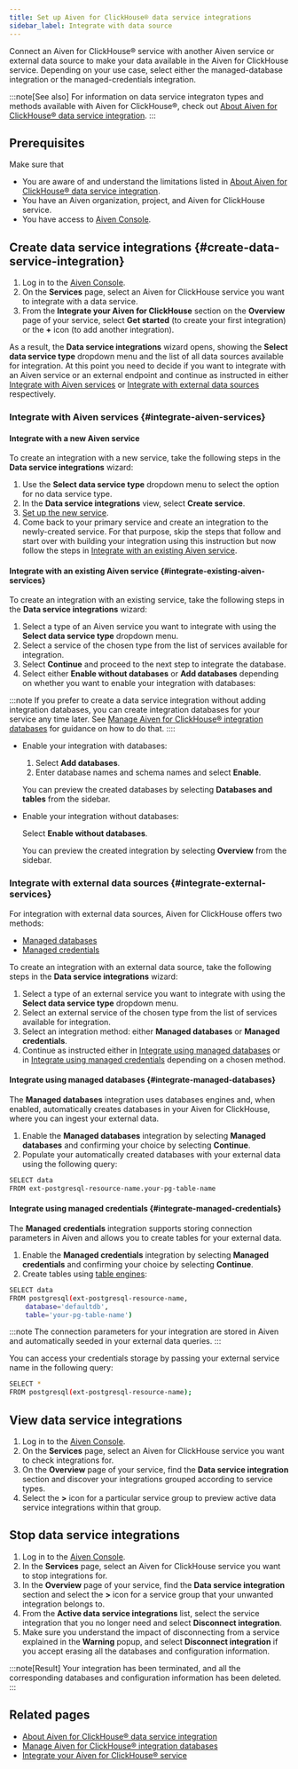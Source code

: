 ```yaml
---
title: Set up Aiven for ClickHouse® data service integrations
sidebar_label: Integrate with data source
---
```


Connect an Aiven for ClickHouse® service with another Aiven service or external data source to make your data available in the Aiven for ClickHouse service. Depending on your use case, select either the managed-database integration or the managed-credentials integration.

:::note[See also]
For information on data service integraton types and methods available with Aiven for
ClickHouse®, check out
[About Aiven for ClickHouse® data service integration](/docs/products/clickhouse/concepts/data-integration-overview).
:::

## Prerequisites

Make sure that

- You are aware of and understand the limitations listed in
  [About Aiven for ClickHouse® data service integration](/docs/products/clickhouse/concepts/data-integration-overview).
- You have an Aiven organization, project, and Aiven for ClickHouse service.
- You have access to [Aiven Console](https://console.aiven.io/).

## Create data service integrations {#create-data-service-integration}

1. Log in to the [Aiven Console](https://console.aiven.io/).
1. On the **Services** page, select an Aiven for ClickHouse service you want to integrate
   with a data service.
1. From the **Integrate your Aiven for ClickHouse** section on the **Overview** page of
   your service, select **Get started** (to create your first integration) or the **+**
   icon (to add another integration).

As a result, the **Data service integrations** wizard opens, showing the **Select data
service type** dropdown menu and the list of all data sources available for integration.
At this point you need to decide if you want to integrate with an Aiven service or an
external endpoint and continue as instructed in either
[Integrate with Aiven services](#integrate-aiven-services) or
[Integrate with external data sources](#integrate-external-services) respectively.

### Integrate with Aiven services {#integrate-aiven-services}

#### Integrate with a new Aiven service

To create an integration with a new service, take the following steps in the
**Data service integrations** wizard:

1. Use the **Select data service type** dropdown menu to select the option for no data
   service type.
1. In the **Data service integrations** view, select **Create service**.
1. [Set up the new service](/docs/platform/howto/create_new_service).
1. Come back to your primary service and create an integration to the newly-created
   service.
   For that purpose, skip the steps that follow and start over with building your
   integration using this instruction but now follow the steps in
   [Integrate with an existing Aiven service](#integrate-existing-aiven-services).

#### Integrate with an existing Aiven service {#integrate-existing-aiven-services}

To create an integration with an existing service, take the following steps in the
**Data service integrations** wizard:

1. Select a type of an Aiven service you want to integrate with using the
   **Select data service type** dropdown menu.
1. Select a service of the chosen type from the list of services available for
   integration.
1. Select **Continue** and proceed to the next step to integrate the database.
1. Select either **Enable without databases** or **Add databases** depending on whether
   you want to enable your integration with databases:

:::note
If you prefer to create a data service integration without adding integration databases,
you can create integration databases for your service any time later. See
[Manage Aiven for ClickHouse® integration databases](/docs/products/clickhouse/howto/integration-databases)
for guidance on how to do that.
::::

- Enable your integration with databases:

  1. Select **Add databases**.
  1. Enter database names and schema names and select **Enable**.

  You can preview the created databases by selecting **Databases and tables** from the
  sidebar.

- Enable your integration without databases:

  Select **Enable without databases**.

  You can preview the created integration by selecting **Overview** from the sidebar.

### Integrate with external data sources {#integrate-external-services}

For integration with external data sources, Aiven for ClickHouse offers two methods:

- [Managed databases](/docs/products/clickhouse/concepts/data-integration-overview.md#managed-databases-integration)
- [Managed credentials](/docs/products/clickhouse/concepts/data-integration-overview.md#managed-credentials-integration)

To create an integration with an external data source, take the following steps in the
**Data service integrations** wizard:

1. Select a type of an external service you want to integrate with using the **Select data
   service type** dropdown menu.
1. Select an external service of the chosen type from the list of services available for
   integration.
1. Select an integration method: either **Managed databases**  or **Managed credentials**.
1. Continue as instructed either in
   [Integrate using managed databases](#integrate-managed-databases) or in
   [Integrate using managed credentials](#integrate-managed-credentials) depending on a
   chosen method.

#### Integrate using managed databases {#integrate-managed-databases}

The **Managed databases** integration uses databases engines and, when enabled,
automatically creates databases in your Aiven for ClickHouse, where you can ingest your
external data.

1. Enable the **Managed databases** integration by selecting **Managed databases** and
   confirming your choice by selecting **Continue**.
1. Populate your automatically created databases with your external data using the
   following query:

```bash
SELECT data
FROM ext-postgresql-resource-name.your-pg-table-name
```

#### Integrate using managed credentials {#integrate-managed-credentials}

The **Managed credentials** integration supports storing connection parameters in Aiven
and allows you to create tables for your external data.

1. Enable the **Managed credentials** integration by selecting **Managed credentials** and
   confirming your choice by selecting **Continue**.
1. Create tables using
   [table engines](/docs/products/clickhouse/reference/supported-table-engines):

```bash
SELECT data
FROM postgresql(ext-postgresql-resource-name,
    database='defaultdb',
    table='your-pg-table-name')
```

:::note
The connection parameters for your integration are stored in Aiven and automatically
seeded in your external data queries.
:::

You can access your credentials storage by passing your external service name in the
following query:

```bash
SELECT *
FROM postgresql(ext-postgresql-resource-name);
```

## View data service integrations

1. Log in to the [Aiven Console](https://console.aiven.io/).
1. On the **Services** page, select an Aiven for ClickHouse service you want to check
   integrations for.
1. On the **Overview** page of your service, find the **Data service integration** section
   and discover your integrations grouped according to service types.
1. Select the **>** icon for a particular service group to preview active data service
   integrations within that group.

## Stop data service integrations

1.  Log in to the [Aiven Console](https://console.aiven.io/).
1.  In the **Services** page, select an Aiven for ClickHouse service you
    want to stop integrations for.
1.  In the **Overview** page of your service, find the **Data service integration**
    section and select the **>** icon for a service group that your unwanted integration belongs to.
1.  From the **Active data service integrations** list, select the
    service integration that you no longer need and select **Disconnect
    integration**.
1.  Make sure you understand the impact of disconnecting from a service explained in the
    **Warning** popup, and select **Disconnect integration** if you accept erasing all the
    databases and configuration information.

:::note[Result]
Your integration has been terminated, and all the corresponding databases and
configuration information has been deleted.
:::

## Related pages

-   [About Aiven for ClickHouse® data service integration](/docs/products/clickhouse/concepts/data-integration-overview)
-   [Manage Aiven for ClickHouse® integration databases](/docs/products/clickhouse/howto/integration-databases)
-   [Integrate your Aiven for ClickHouse® service](/docs/products/clickhouse/howto/list-integrations)
